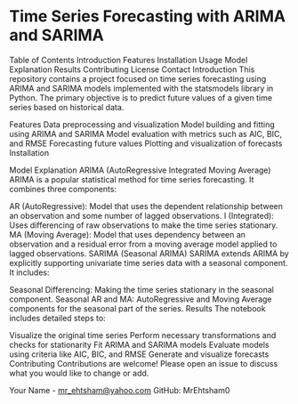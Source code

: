 # Time Series Forecasting with ARIMA and SARIMA

Table of Contents
	Introduction
	Features
	Installation
	Usage
	Model Explanation
	Results
	Contributing
	License
	Contact
Introduction
This repository contains a project focused on time series forecasting using ARIMA and SARIMA models implemented with the statsmodels library in Python. The primary objective is to predict future values of a given time series based on historical data.

Features
	Data preprocessing and visualization
	Model building and fitting using ARIMA and SARIMA
	Model evaluation with metrics such as AIC, BIC, and RMSE
	Forecasting future values
	Plotting and visualization of forecasts
	Installation

Model Explanation
ARIMA (AutoRegressive Integrated Moving Average)
ARIMA is a popular statistical method for time series forecasting. It combines three components:

AR (AutoRegressive): Model that uses the dependent relationship between an observation and some number of lagged observations.
I (Integrated): Uses differencing of raw observations to make the time series stationary.
MA (Moving Average): Model that uses dependency between an observation and a residual error from a moving average model applied to lagged observations.
SARIMA (Seasonal ARIMA)
SARIMA extends ARIMA by explicitly supporting univariate time series data with a seasonal component. It includes:

Seasonal Differencing: Making the time series stationary in the seasonal component.
Seasonal AR and MA: AutoRegressive and Moving Average components for the seasonal part of the series.
Results
The notebook includes detailed steps to:

Visualize the original time series
Perform necessary transformations and checks for stationarity
Fit ARIMA and SARIMA models
Evaluate models using criteria like AIC, BIC, and RMSE
Generate and visualize forecasts
Contributing
Contributions are welcome! Please open an issue to discuss what you would like to change or add.



Your Name - mr_ehtsham@yahoo.com
GitHub: MrEhtsham0
